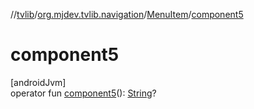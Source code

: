 //[tvlib](../../../index.md)/[org.mjdev.tvlib.navigation](../index.md)/[MenuItem](index.md)/[component5](component5.md)

# component5

[androidJvm]\
operator fun [component5](component5.md)(): [String](https://kotlinlang.org/api/latest/jvm/stdlib/kotlin/-string/index.html)?

